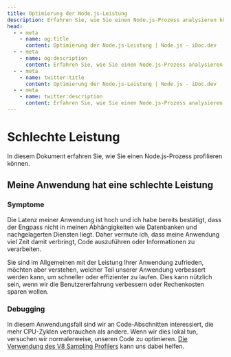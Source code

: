 ```yaml
---
title: Optimierung der Node.js-Leistung
description: Erfahren Sie, wie Sie einen Node.js-Prozess analysieren können, um Leistungsbottlenecks zu identifizieren und den Code für eine bessere Effizienz und Benutzererfahrung zu optimieren.
head:
  - - meta
    - name: og:title
      content: Optimierung der Node.js-Leistung | Node.js - iDoc.dev
  - - meta
    - name: og:description
      content: Erfahren Sie, wie Sie einen Node.js-Prozess analysieren können, um Leistungsbottlenecks zu identifizieren und den Code für eine bessere Effizienz und Benutzererfahrung zu optimieren.
  - - meta
    - name: twitter:title
      content: Optimierung der Node.js-Leistung | Node.js - iDoc.dev
  - - meta
    - name: twitter:description
      content: Erfahren Sie, wie Sie einen Node.js-Prozess analysieren können, um Leistungsbottlenecks zu identifizieren und den Code für eine bessere Effizienz und Benutzererfahrung zu optimieren.
---
```



# Schlechte Leistung
In diesem Dokument erfahren Sie, wie Sie einen Node.js-Prozess profilieren können.

## Meine Anwendung hat eine schlechte Leistung

### Symptome

Die Latenz meiner Anwendung ist hoch und ich habe bereits bestätigt, dass der Engpass nicht in meinen Abhängigkeiten wie Datenbanken und nachgelagerten Diensten liegt. Daher vermute ich, dass meine Anwendung viel Zeit damit verbringt, Code auszuführen oder Informationen zu verarbeiten.

Sie sind im Allgemeinen mit der Leistung Ihrer Anwendung zufrieden, möchten aber verstehen, welcher Teil unserer Anwendung verbessert werden kann, um schneller oder effizienter zu laufen. Dies kann nützlich sein, wenn wir die Benutzererfahrung verbessern oder Rechenkosten sparen wollen.

### Debugging
In diesem Anwendungsfall sind wir an Code-Abschnitten interessiert, die mehr CPU-Zyklen verbrauchen als andere. Wenn wir dies lokal tun, versuchen wir normalerweise, unseren Code zu optimieren. [Die Verwendung des V8 Sampling Profilers](/de/nodejs/guide/profiling-nodejs-applications) kann uns dabei helfen.

